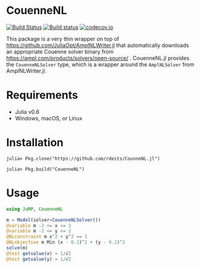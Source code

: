 # CouenneNL

[![Build Status](https://travis-ci.org/rdeits/CouenneNL.jl.svg?branch=master)](https://travis-ci.org/rdeits/CouenneNL.jl)
[![Build status](https://ci.appveyor.com/api/projects/status/o325a04u65sd2hmk?svg=true)](https://ci.appveyor.com/project/rdeits/couennenl-jl)
[![codecov.io](http://codecov.io/github/rdeits/CouenneNL.jl/coverage.svg?branch=master)](http://codecov.io/github/rdeits/CouenneNL.jl?branch=master)

This package is a very thin wrapper on top of https://github.com/JuliaOpt/AmplNLWriter.jl that automatically downloads an appropriate Couenne solver binary from https://ampl.com/products/solvers/open-source/ . CouenneNL.jl provides the `CouenneNLSolver` type, which is a wrapper around the `AmplNLSolver` from AmplNLWriter.jl.

# Requirements

* Julia v0.6
* Windows, macOS, or Linux

# Installation

```
julia> Pkg.clone("https://github.com/rdeits/CounneNL.jl")

julia> Pkg.build("CouenneNL")
```

# Usage

```julia
using JuMP, CouenneNL

m = Model(solver=CouenneNLSolver())
@variable m -2 <= x <= 2
@variable m -2 <= y <= 2
@NLconstraint m x^2 + y^2 == 1
@NLobjective m Min (x - 0.1)^2 + (y - 0.1)^2
solve(m)
@test getvalue(x) ≈ 1/√2
@test getvalue(y) ≈ 1/√2
```

